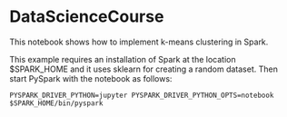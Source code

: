 # DataScienceCourse

This notebook shows how to implement k-means clustering in Spark.

This example requires an installation of Spark at the location $SPARK_HOME and it uses sklearn for creating a random dataset.
Then start PySpark with the notebook as follows:

```
PYSPARK_DRIVER_PYTHON=jupyter PYSPARK_DRIVER_PYTHON_OPTS=notebook $SPARK_HOME/bin/pyspark
```
